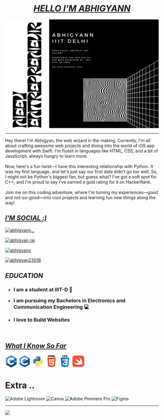 
<H1><center><b><i><u> HELLO I'M ABHIGYANN  </u></i></b></center></H1>

![Photo main](https://github.com/AbhigyanRaj/AbhigyanRaj/blob/main/op.png?raw=true)

***

Hey there! I'm Abhigyan, the web wizard in the making. Currently, I'm all about crafting awesome web projects and diving into the world of iOS app development with Swift. I'm fluent in languages like HTML, CSS, and a bit of JavaScript, always hungry to learn more.<br><br>Now, here's a fun twist—I have this interesting relationship with Python. It was my first language, and let's just say our first date didn't go too well. So, I might not be Python's biggest fan, but guess what? I've got a soft spot for C++, and I'm proud to say I've earned a gold rating for it on HackerRank.<br><br>Join me on this coding adventure, where I'm turning my experiences—good and not-so-good—into cool projects and learning fun new things along the way!


<H2><b><i><u>I'M SOCIAL :)</u></i></b></H2>

<p align="horizontal">
  <a href="https://instagram.com/abhigyann._" target="_blank"><img align="center" src="https://raw.githubusercontent.com/rahuldkjain/github-profile-readme-generator/master/src/images/icons/Social/instagram.svg" alt="abhigyann._" height="60" width="70" /></a>
  
  <a href="https://www.linkedin.com/in/abhigyan-raj-6211502a1/" target="_blank"><img align="center" src="https://raw.githubusercontent.com/rahuldkjain/github-profile-readme-generator/master/src/images/icons/Social/linked-in-alt.svg" alt="abhigyan raj" height="60" width="70" /></a>
  
  <a href="https://www.youtube.com/channel/UCCLxyDhQFj0ditTtLe9BlUA" target="_blank"><img align="center" src="https://raw.githubusercontent.com/rahuldkjain/github-profile-readme-generator/master/src/images/icons/Social/youtube.svg" alt="abhigyann" height="60" width="70" /></a>

  <a href="https://www.hackerrank.com/dashboard" target="blank"><img align="center" src="https://raw.githubusercontent.com/rahuldkjain/github-profile-readme-generator/master/src/images/icons/Social/hackerrank.svg" alt="abhigyan23018" height="60" width="70" /></a>
</p>



<H2><b><i> EDUCATION </i></b></H2>

<H3>
  
* I am a student at IIIT-D 📖

* I am pursuing my Bachelors in Electronics and Communication Engineering 💻

* I love to Build Websites 
</H3>
<br>



<H2><b><i><u>What I Know So Far</u></i></b></H2>

<p align="left">
  <img src="https://raw.githubusercontent.com/devicons/devicon/master/icons/cplusplus/cplusplus-original.svg" alt="cplusplus" width="40" height="40"/>
  <img src="https://raw.githubusercontent.com/devicons/devicon/master/icons/c/c-original.svg" alt="c" width="40" height="40"/>
  <img src="https://raw.githubusercontent.com/devicons/devicon/master/icons/python/python-original.svg" alt="python" width="40" height="40"/> 
  <img src="https://raw.githubusercontent.com/devicons/devicon/master/icons/html5/html5-original-wordmark.svg" alt="html5" width="40" height="40"/>
  <img src="https://raw.githubusercontent.com/devicons/devicon/master/icons/css3/css3-original-wordmark.svg" alt="css3" width="40" height="40"/>
  <img src="https://raw.githubusercontent.com/devicons/devicon/master/icons/swift/swift-original.svg" alt="swift" width="40" height="40"/> 
</p>




# Extra ..
![Adobe Lightroom](https://img.shields.io/badge/Adobe%20Lightroom-31A8FF.svg?style=for-the-badge&logo=Adobe%20Lightroom&logoColor=white) ![Canva](https://img.shields.io/badge/Canva-%2300C4CC.svg?style=for-the-badge&logo=Canva&logoColor=white)  ![Adobe Premiere Pro](https://img.shields.io/badge/Adobe%20Premiere%20Pro-9999FF.svg?style=for-the-badge&logo=Adobe%20Premiere%20Pro&logoColor=white)  ![Figma](https://img.shields.io/badge/figma-%23F24E1E.svg?style=for-the-badge&logo=figma&logoColor=white) 





---
[![](https://visitcount.itsvg.in/api?id=AbhigyanRaj&icon=2&color=12)](https://visitcount.itsvg.in)

